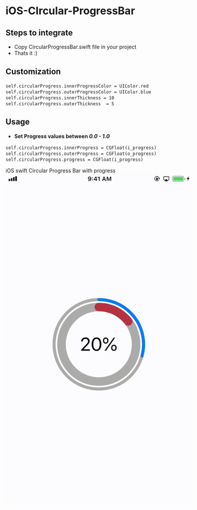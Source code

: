# iOS-CIrcular-ProgressBar
## Steps to integrate
* Copy CircularProgressBar.swift file in your project
* Thats it :)

## Customization
```
self.circularProgress.innerProgressColor = UIColor.red
self.circularProgress.outerProgressColor = UIColor.blue
self.circularProgress.innerThickness = 10
self.circularProgress.outerThickness  = 5
```
## Usage

 * **Set Progress values between *0.0 - 1.0*** 


```
self.circularProgress.innerProgress = CGFloat(i_progress)
self.circularProgress.outerProgress = CGFloat(o_progress)
self.circularProgress.progress = CGFloat(i_progress)
```

iOS swift Circular Progress Bar with progress
![](https://github.com/bhavin250495/iOS-CIrcular-ProgressBar/blob/master/Circular%20Progress%20Bar.gif)
